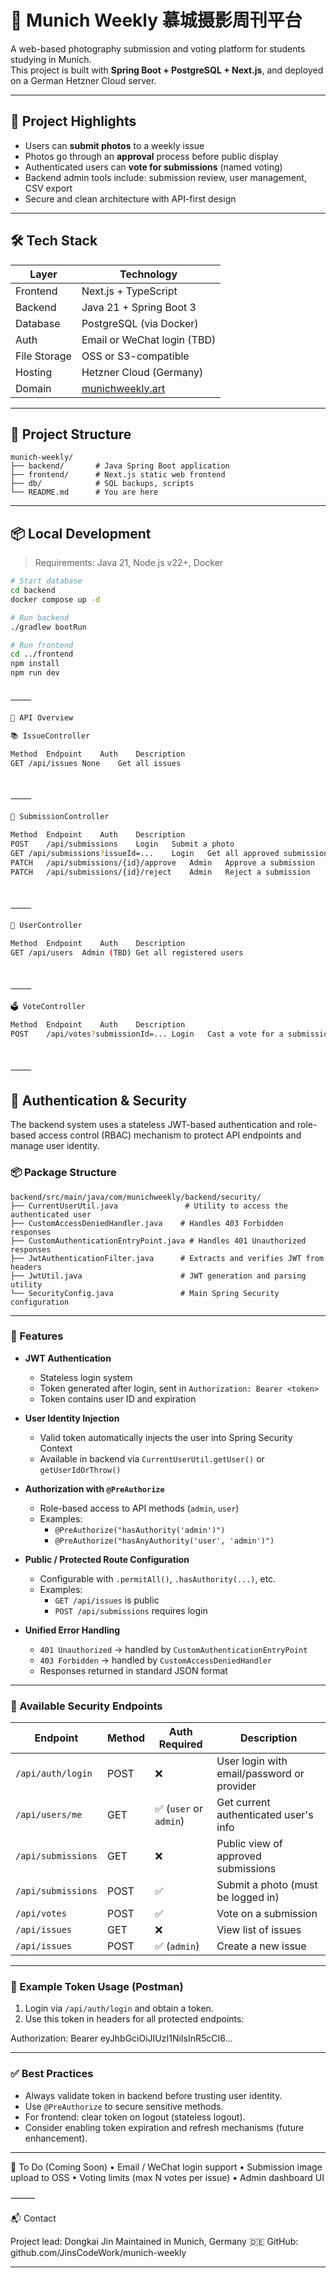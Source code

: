 # 📸 Munich Weekly 慕城摄影周刊平台

A web-based photography submission and voting platform for students studying in Munich.  
This project is built with **Spring Boot + PostgreSQL + Next.js**, and deployed on a German Hetzner Cloud server.

---

## 🌟 Project Highlights

- Users can **submit photos** to a weekly issue
- Photos go through an **approval** process before public display
- Authenticated users can **vote for submissions** (named voting)
- Backend admin tools include: submission review, user management, CSV export
- Secure and clean architecture with API-first design

---

## 🛠️ Tech Stack

| Layer | Technology |
|-------|------------|
| Frontend | Next.js + TypeScript |
| Backend | Java 21 + Spring Boot 3 |
| Database | PostgreSQL (via Docker) |
| Auth | Email or WeChat login (TBD) |
| File Storage | OSS or S3-compatible |
| Hosting | Hetzner Cloud (Germany) |
| Domain | [munichweekly.art](https://munichweekly.art) |

---

## 🧱 Project Structure

```text
munich-weekly/
├── backend/       # Java Spring Boot application
├── frontend/      # Next.js static web frontend
├── db/            # SQL backups, scripts
└── README.md      # You are here
```

---

## 📦 Local Development

> Requirements: Java 21, Node.js v22+, Docker

```bash
# Start database
cd backend
docker compose up -d

# Run backend
./gradlew bootRun

# Run frontend
cd ../frontend
npm install
npm run dev


⸻

🔗 API Overview

📚 IssueController

Method	Endpoint	Auth	Description
GET	/api/issues	None	Get all issues



⸻

📸 SubmissionController

Method	Endpoint	Auth	Description
POST	/api/submissions	Login	Submit a photo
GET	/api/submissions?issueId=...	Login	Get all approved submissions with vote counts
PATCH	/api/submissions/{id}/approve	Admin	Approve a submission
PATCH	/api/submissions/{id}/reject	Admin	Reject a submission



⸻

👤 UserController

Method	Endpoint	Auth	Description
GET	/api/users	Admin (TBD)	Get all registered users



⸻

🗳️ VoteController

Method	Endpoint	Auth	Description
POST	/api/votes?submissionId=...	Login	Cast a vote for a submission



⸻
```
## 🔐 Authentication & Security

The backend system uses a stateless JWT-based authentication and role-based access control (RBAC) mechanism to protect API endpoints and manage user identity.

### 📦 Package Structure
```
backend/src/main/java/com/munichweekly/backend/security/
├── CurrentUserUtil.java               # Utility to access the authenticated user
├── CustomAccessDeniedHandler.java    # Handles 403 Forbidden responses
├── CustomAuthenticationEntryPoint.java # Handles 401 Unauthorized responses
├── JwtAuthenticationFilter.java      # Extracts and verifies JWT from headers
├── JwtUtil.java                      # JWT generation and parsing utility
└── SecurityConfig.java               # Main Spring Security configuration
```
---

### 🔑 Features

- **JWT Authentication**
  - Stateless login system
  - Token generated after login, sent in `Authorization: Bearer <token>`
  - Token contains user ID and expiration

- **User Identity Injection**
  - Valid token automatically injects the user into Spring Security Context
  - Available in backend via `CurrentUserUtil.getUser()` or `getUserIdOrThrow()`

- **Authorization with `@PreAuthorize`**
  - Role-based access to API methods (`admin`, `user`)
  - Examples:
    - `@PreAuthorize("hasAuthority('admin')")`
    - `@PreAuthorize("hasAnyAuthority('user', 'admin')")`

- **Public / Protected Route Configuration**
  - Configurable with `.permitAll()`, `.hasAuthority(...)`, etc.
  - Examples:
    - `GET /api/issues` is public
    - `POST /api/submissions` requires login

- **Unified Error Handling**
  - `401 Unauthorized` → handled by `CustomAuthenticationEntryPoint`
  - `403 Forbidden` → handled by `CustomAccessDeniedHandler`
  - Responses returned in standard JSON format

---

### 🧪 Available Security Endpoints

| Endpoint | Method | Auth Required | Description |
|----------|--------|----------------|-------------|
| `/api/auth/login` | POST | ❌ | User login with email/password or provider |
| `/api/users/me`   | GET  | ✅ (`user` or `admin`) | Get current authenticated user's info |
| `/api/submissions` | GET | ❌ | Public view of approved submissions |
| `/api/submissions` | POST | ✅ | Submit a photo (must be logged in) |
| `/api/votes` | POST | ✅ | Vote on a submission |
| `/api/issues` | GET | ❌ | View list of issues |
| `/api/issues` | POST | ✅ (`admin`) | Create a new issue |

---

### 🔐 Example Token Usage (Postman)

1. Login via `/api/auth/login` and obtain a token.
2. Use this token in headers for all protected endpoints:

Authorization: Bearer eyJhbGciOiJIUzI1NiIsInR5cCI6…

---

### ✅ Best Practices

- Always validate token in backend before trusting user identity.
- Use `@PreAuthorize` to secure sensitive methods.
- For frontend: clear token on logout (stateless logout).
- Consider enabling token expiration and refresh mechanisms (future enhancement).

---

🚧 To Do (Coming Soon)
	•	Email / WeChat login support
	•	Submission image upload to OSS
	•	Voting limits (max N votes per issue)
	•	Admin dashboard UI

⸻

📬 Contact

Project lead: Dongkai Jin
Maintained in Munich, Germany 🇩🇪
GitHub: github.com/JinsCodeWork/munich-weekly

---
